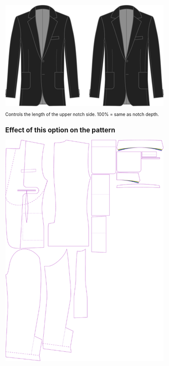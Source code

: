 ![Collar notch return](collarnotchreturn.svg)

Controls the length of the upper notch side. 100% = same as notch depth.

## Effect of this option on the pattern

![This image shows the effect of this option by superimposing several variants that have a different value for this option](jaeger_collarnotchreturn_sample.svg "Effect of this option on the pattern")
